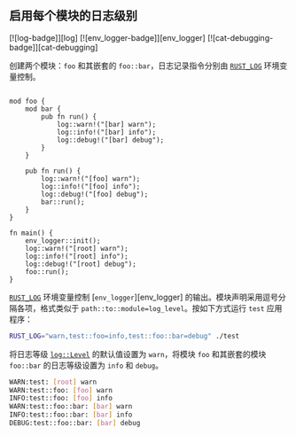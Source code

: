 ## 启用每个模块的日志级别

<!--
> [development_tools/debugging/config_log/log-mod.md](https://github.com/rust-lang-nursery/rust-cookbook/blob/master/src/development_tools/debugging/config_log/log-mod.md)
> <br />
> commit b61c8e588ad8445de36cd5f28e99232b5f858a41 - 2020.06.01
-->

[![log-badge]][log] [![env_logger-badge]][env_logger] [![cat-debugging-badge]][cat-debugging]

创建两个模块：`foo` 和其嵌套的 `foo::bar`，日志记录指令分别由 [`RUST_LOG`] 环境变量控制。

```rust,edition2018

mod foo {
    mod bar {
        pub fn run() {
            log::warn!("[bar] warn");
            log::info!("[bar] info");
            log::debug!("[bar] debug");
        }
    }

    pub fn run() {
        log::warn!("[foo] warn");
        log::info!("[foo] info");
        log::debug!("[foo] debug");
        bar::run();
    }
}

fn main() {
    env_logger::init();
    log::warn!("[root] warn");
    log::info!("[root] info");
    log::debug!("[root] debug");
    foo::run();
}
```

[`RUST_LOG`] 环境变量控制 [`env_logger`][env_logger] 的输出。模块声明采用逗号分隔各项，格式类似于 `path::to::module=log_level`。按如下方式运行 `test` 应用程序：

```bash
RUST_LOG="warn,test::foo=info,test::foo::bar=debug" ./test
```

将日志等级 [`log::Level`] 的默认值设置为 `warn`，将模块 `foo` 和其嵌套的模块 `foo::bar` 的日志等级设置为 `info` 和 `debug`。

```bash
WARN:test: [root] warn
WARN:test::foo: [foo] warn
INFO:test::foo: [foo] info
WARN:test::foo::bar: [bar] warn
INFO:test::foo::bar: [bar] info
DEBUG:test::foo::bar: [bar] debug
```

[`log::Level`]: https://docs.rs/log/*/log/enum.Level.html
[`RUST_LOG`]: https://docs.rs/env_logger/*/env_logger/#enabling-logging
